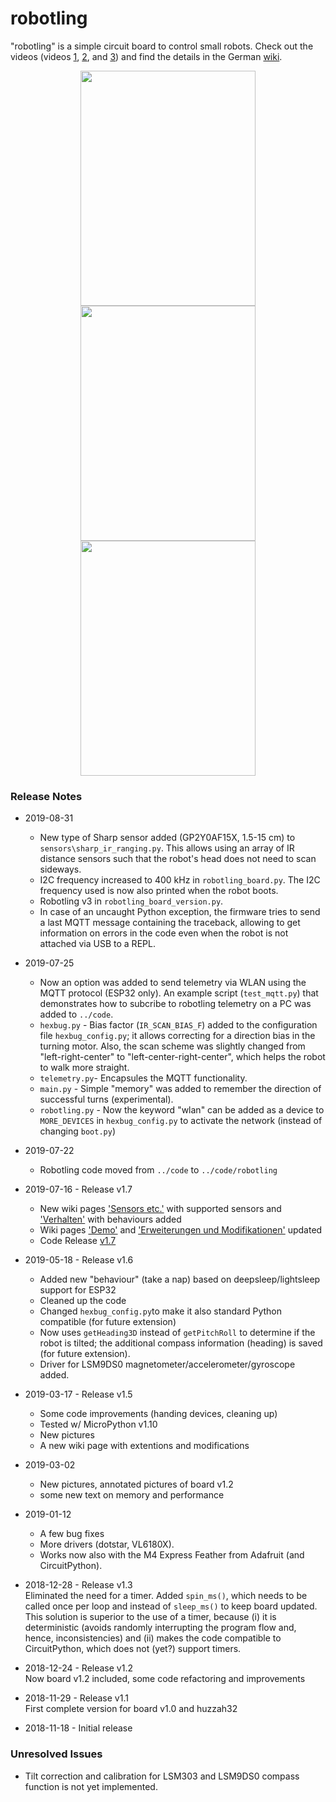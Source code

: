 # robotling

"robotling" is a simple circuit board to control small robots. Check out the videos (videos [1](https://youtu.be/wil41YtIeN8), [2](https://youtu.be/cLstXW3RsBA), and [3](https://www.youtube.com/watch?v=XF0T9Dlb07M)) and find the details in the German [wiki](https://github.com/teuler/robotling/wiki). 

<p align="center">
  <img width="280" height="376" src="https://github.com/teuler/robotling/blob/master/pictures/IMG_4857a_sm.png"></img>
  <img width="280" height="376" src="https://github.com/teuler/robotling/blob/master/pictures/IMG_5354.jpg"></img>
  <img width="280" height="376" src="https://github.com/teuler/robotling/blob/master/pictures/pic_board_1_2_a_sm.png"></img>
</p>

### Release Notes

* 2019-08-31
  - New type of Sharp sensor added (GP2Y0AF15X, 1.5-15 cm) to `sensors\sharp_ir_ranging.py`. This allows using an array of IR distance sensors such that the robot's head does not need to scan sideways.
  - I2C frequency increased to 400 kHz in `robotling_board.py`. The I2C frequency used is now also printed when the robot boots.
  - Robotling v3 in `robotling_board_version.py`.
  - In case of an uncaught Python exception, the firmware tries to send a last MQTT message containing the traceback, allowing to get information on errors in the code even when the robot is not attached via USB to a REPL.
  
* 2019-07-25
  - Now an option was added to send telemetry via WLAN using the MQTT protocol (ESP32 only). An example script (`test_mqtt.py`) that demonstrates how to subcribe to robotling telemetry on a PC was added to `../code`. 
  - `hexbug.py` - Bias factor (`IR_SCAN_BIAS_F`) added to the configuration file `hexbug_config.py`; it allows correcting for a direction bias in the turning motor. Also, the scan scheme was slightly changed from "left-right-center" to "left-center-right-center", which helps the robot to walk more straight.
  - `telemetry.py`- Encapsules the MQTT functionality. 
  - `main.py` - Simple "memory" was added to remember the direction of successful turns (experimental).
  - `robotling.py` - Now the keyword "wlan" can be added as a device to `MORE_DEVICES` in `hexbug_config.py` to activate the network (instead of changing `boot.py`)
* 2019-07-22
  - Robotling code moved from `../code` to `../code/robotling`
* 2019-07-16 - Release v1.7
  - New wiki pages ['Sensors etc.'](https://github.com/teuler/robotling/wiki/Sensoren-etc) with supported sensors and ['Verhalten'](https://github.com/teuler/robotling/wiki/Verhalten) with behaviours added
  - Wiki pages ['Demo'](https://github.com/teuler/robotling/wiki/Demo) and ['Erweiterungen und Modifikationen'](https://github.com/teuler/robotling/wiki/Erweiterungen-und-Modifikationen) updated 
  - Code Release [v1.7](https://github.com/teuler/robotling/releases)
* 2019-05-18 - Release v1.6
  - Added new "behaviour" (take a nap) based on deepsleep/lightsleep support for ESP32
  - Cleaned up the code
  - Changed `hexbug_config.py`to make it also standard Python compatible (for future extension)
  - Now uses `getHeading3D` instead of `getPitchRoll` to determine if the robot is tilted; the additional 
    compass information (heading) is saved (for future extension).
  - Driver for LSM9DS0 magnetometer/accelerometer/gyroscope added.
* 2019-03-17 - Release v1.5
  - Some code improvements (handing devices, cleaning up)
  - Tested w/ MicroPython v1.10
  - New pictures
  - A new wiki page with extentions and modifications
* 2019-03-02
  - New pictures, annotated pictures of board v1.2
  - some new text on memory and performance
* 2019-01-12 
  - A few bug fixes
  - More drivers (dotstar, VL6180X). 
  - Works now also with the M4 Express Feather from Adafruit (and CircuitPython).
* 2018-12-28 - Release v1.3  
  Eliminated the need for a timer. Added `spin_ms()`, which needs to be called once per loop and instead of `sleep_ms()` to keep board
  updated. This solution is superior to the use of a timer, because (i) it is deterministic (avoids randomly interrupting the program 
  flow and, hence, inconsistencies) and (ii) makes the code compatible to CircuitPython, which does not (yet?) support timers.
* 2018-12-24 - Release v1.2  
  Now board v1.2 included, some code refactoring and improvements
* 2018-11-29 - Release v1.1  
  First complete version for board v1.0 and huzzah32
* 2018-11-18 - Initial release 

### Unresolved Issues

  - Tilt correction and calibration for LSM303 and LSM9DS0 compass function is not yet implemented.
